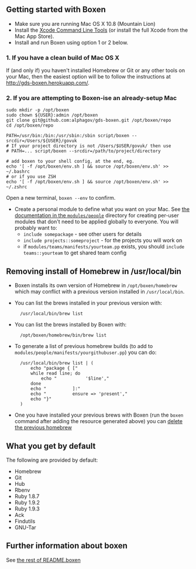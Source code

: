 ## Getting started with Boxen

- Make sure you are running Mac OS X 10.8 (Mountain Lion)
- Install the [Xcode Command Line Tools][xcode-cli] (or install the full Xcode
  from the Mac App Store).
- Install and run Boxen using option 1 or 2 below.

[xcode-cli]: https://developer.apple.com/downloads/index.action

### 1. If you have a clean build of Mac OS X

If (and only if) you haven't installed Homebrew or Git or any other tools on
your Mac, then the easiest option will be to follow the instructions at
http://gds-boxen.herokuapp.com/.

### 2. If you are attempting to Boxen-ise an already-setup Mac

    sudo mkdir -p /opt/boxen
    sudo chown ${USER}:admin /opt/boxen
    git clone git@github.com:alphagov/gds-boxen.git /opt/boxen/repo
    cd /opt/boxen/repo

    PATH=/usr/bin:/bin:/usr/sbin:/sbin script/boxen --srcdir=/Users/${USER}/govuk
    # If your project directory is not /Users/$USER/govuk/ then use
    # PATH=... script/boxen --srcdir=/path/to/project/directory

    # add boxen to your shell config, at the end, eg.
    echo '[ -f /opt/boxen/env.sh ] && source /opt/boxen/env.sh' >> ~/.bashrc
    # or if you use ZSH
    echo '[ -f /opt/boxen/env.sh ] && source /opt/boxen/env.sh' >> ~/.zshrc

Open a new terminal, `boxen --env` to confirm.

- Create a personal module to define what you want on your Mac. See [the
  documentation in the `modules/people`](modules/people/README.md) directory for
  creating per-user modules that don't need to be applied globally to everyone.
  You will probably want to:
  - `include somepackage` - see other users for details
  - `include projects::someproject` - for the projects you will work on
  - if `modules/teams/manifests/yourteam.pp` exists, you should `include
    teams::yourteam` to get shared team config

## Removing install of Homebrew in /usr/local/bin

- Boxen installs its own version of Homebrew in `/opt/boxen/homebrew` which may
  conflict with a previous version installed in `/usr/local/bin`.
- You can list the brews installed in your previous version with:

        /usr/local/bin/brew list

- You can list the brews installed by Boxen with:

        /opt/boxen/homebrew/bin/brew list

- To generate a list of previous homebrew builds (to add to
  `modules/people/manifests/yourgithubuser.pp`) you can do:

        /usr/local/bin/brew list | (
            echo "package { ["
            while read line; do
                echo "           '$line',"
            done
            echo "          ]:"
            echo "          ensure => 'present',"
            echo "}"
        )

- One you have installed your previous brews with Boxen (run the `boxen` command
  after adding the resource generated above) you can [delete the previous
  homebrew](https://gist.github.com/mxcl/1173223)

## What you get by default

The following are provided by default:

* Homebrew
* Git
* Hub
* Rbenv
* Ruby 1.8.7
* Ruby 1.9.2
* Ruby 1.9.3
* Ack
* Findutils
* GNU-Tar

## Further information about boxen

See [the rest of README.boxen](README.boxen.md)
